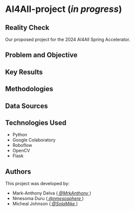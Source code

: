 # AI4All-project (_in progress_)
## Reality Check
Our proposed project for the 2024 AI4All Spring Accelerator.

## Problem and Objective

## Key Results

## Methodologies

## Data Sources

## Technologies Used
- Python
- Google Colaboratory
- Roboflow
- OpenCV
- Flask

## Authors
This project was developed by: 
- Mark-Anthony Delva ([ _@MrkAnthony_ ](https://github.com/MrkAnthony))
- Nmesoma Duru ([ _@nmesosphere_ ](https://github.com/nmesosphere))
- Micheal Johnson ([ _@SolaMike_ ](https://github.com/SolaMike))

